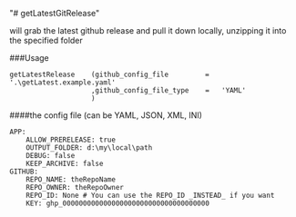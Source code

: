 "# getLatestGitRelease"

will grab the latest github release and pull it down locally, unzipping it into the specified folder

###Usage

    getLatestRelease    (github_config_file         =   '.\getLatest.example.yaml'
                        ,github_config_file_type    =   'YAML'
                        )

####the config file (can be YAML, JSON, XML, INI)

    APP:
        ALLOW_PRERELEASE: true
        OUTPUT_FOLDER: d:\my\local\path
        DEBUG: false
        KEEP_ARCHIVE: false
    GITHUB:
        REPO_NAME: theRepoName
        REPO_OWNER: theRepoOwner
        REPO_ID: None # You can use the REPO_ID _INSTEAD_ if you want
        KEY: ghp_000000000000000000000000000000000000
